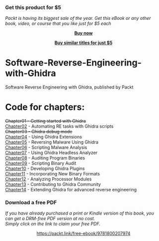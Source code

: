 
### Get this product for $5

<i>Packt is having its biggest sale of the year. Get this eBook or any other book, video, or course that you like just for $5 each</i>


<b><p align='center'>[Buy now](https://packt.link/9781800207974)</p></b>


<b><p align='center'>[Buy similar titles for just $5](https://subscription.packtpub.com/search)</p></b>


# Software-Reverse-Engineering-with-Ghidra
Software Reverse Engineering with Ghidra, published by Packt

# Code for chapters:
~~Chapter01 - Getting started with Ghidra~~  
[Chapter02](Chapter02) - Automating RE tasks with Ghidra scripts  
~~Chapter03 - Ghidra debug mode~~  
[Chapter04](Chapter04) - Using Ghidra Extensions  
[Chapter05](Chapter05) - Reversing Malware Using Ghidra  
[Chapter06](Chapter06) - Scripting Malware Analysis  
[Chapter07](Chapter07) - Using Ghidra Headless Analyzer  
[Chapter08](Chapter08) - Auditing Program Binaries  
[Chapter09](Chapter09) - Scripting Binary Audit  
[Chapter10](Chapter10) - Developing Ghidra Plugins  
[Chapter11](Chapter11) - Incorporating New Binary Formats  
[Chapter12](Chapter12) - Analyzing Processor Modules  
[Chapter13](Chapter13) - Contributing to Ghidra Community  
[Chapter14](Chapter14) - Extending Ghidra for advanced reverse engineering  
### Download a free PDF

 <i>If you have already purchased a print or Kindle version of this book, you can get a DRM-free PDF version at no cost.<br>Simply click on the link to claim your free PDF.</i>
<p align="center"> <a href="https://packt.link/free-ebook/9781800207974">https://packt.link/free-ebook/9781800207974 </a> </p>